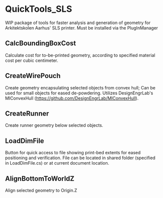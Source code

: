# QuickTools_SLS
WIP package of tools for faster analysis and generation of geometry for Arkitektskolen Aarhus' SLS printer.
Must be installed via the PlugInManager

## CalcBoundingBoxCost
Calculate cost for to-be-printed geometry, according to specified material cost per cubic centimeter.

## CreateWirePouch
Create geometry encapsulating selected objects from convex hull; Can be used for small objects for eased de-powdering. Utilizes DesignEngrLab's MIConvexHull (https://github.com/DesignEngrLab/MIConvexHull).

## CreateRunner
Create runner geometry below selected objects.

## LoadDimFile
Button for quick access to file showing print-bed extents for eased positioning and verification.
File can be located in shared folder (specified in LoadDimFile.cs) or at current document location.

## AlignBottomToWorldZ
Align selected geometry to Origin.Z
